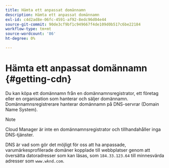 ```yaml
---
title: Hämta ett anpassat domännamn
description: Hämta ett anpassat domännamn
exl-id: c4d2ad8e-06fc-4591-af92-8edc96d04e44
source-git-commit: 90de3cf9bf1c949667f4de109d0b517c6be22184
workflow-type: tm+mt
source-wordcount: '86'
ht-degree: 0%

---
```


# Hämta ett anpassat domännamn {#getting-cdn}

Du kan köpa ett domännamn från en domännamnsregistrator, ett företag eller en organisation som hanterar och säljer domännamn. Domännamnsregistrerare hanterar domännamn på DNS-servrar (Domain Name System).

>[!NOTE]
>Cloud Manager är inte en domännamnsregistrator och tillhandahåller inga DNS-tjänster.

DNS är vad som gör det möjligt för oss att ha anpassade, varumärkesprofilerade domäner kopplade till webbplatser genom att översätta datoradresser som kan läsas, som `184.33.123.64` till minnesvärda adresser som `www.wknd.com`.
